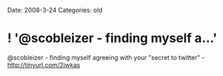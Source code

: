 Date: 2008-3-24
Categories: old

# ! '@scobleizer - finding myself a...'

@scobleizer - finding myself agreeing with your &quot;secret to twitter&quot; - http://tinyurl.com/2jwkas
